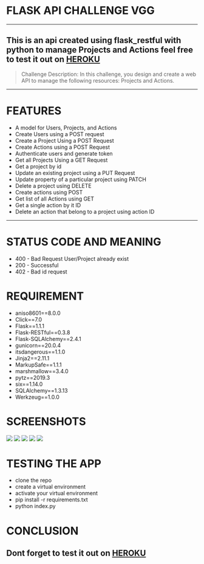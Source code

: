 # FLASK API CHALLENGE VGG

---

## This is an api created using flask_restful with python to manage Projects and Actions feel free to test it out on [HEROKU](https://apichalleng.herokuapp.com/)
> Challenge Description:
> In this challenge, you design and create a web API to manage the following
> resources: Projects and Actions.

---

# FEATURES
* A model for Users, Projects, and Actions
* Create Users using a POST request
* Create a Project Using a POST Request
* Create Actions using a POST Request
* Authenticate users and generate token
* Get all Projects Using a GET Request
* Get a project by id
* Update an existing project using a PUT Request
* Update property of a particular project using PATCH
* Delete a project using DELETE
* Create actions using POST
* Get list of all Actions using GET
* Get a single action by it ID
* Delete an action that belong to a project using action ID

---
# STATUS CODE AND MEANING
* 400 - Bad Request User/Project already exist
* 200 - Successful
* 402 - Bad id request


# REQUIREMENT
* aniso8601==8.0.0
* Click==7.0
* Flask==1.1.1
* Flask-RESTful==0.3.8
* Flask-SQLAlchemy==2.4.1
* gunicorn==20.0.4
* itsdangerous==1.1.0
* Jinja2==2.11.1
* MarkupSafe==1.1.1
* marshmallow==3.4.0
* pytz==2019.3
* six==1.14.0
* SQLAlchemy==1.3.13
* Werkzeug==1.0.0


# SCREENSHOTS
![](001.png)
![](002.png)
![](003.png)
![](004.png)
![](005.png)

# TESTING THE APP
- clone the repo
- create a virtual environment
- activate your virtual environment
- pip install -r requirements.txt
- python index.py

# CONCLUSION
## Dont forget to test it out on [HEROKU](https://apichalleng.herokuapp.com/)
